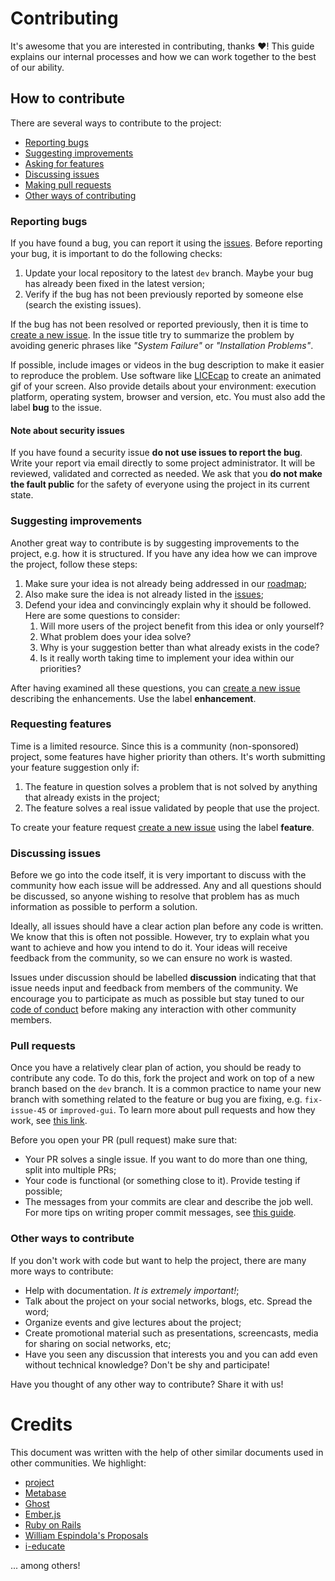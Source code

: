 # Contributing

It's awesome that you are interested in contributing, thanks :heart:! This guide explains our internal processes and how we can work together to the best of our ability.

## How to contribute

There are several ways to contribute to the project:

- [Reporting bugs](#reporting-bugs)
- [Suggesting improvements](#suggesting-improvements)
- [Asking for features](#asking-for-features)
- [Discussing issues](#discussing-issues)
- [Making pull requests](#making-pull-requests)
- [Other ways of contributing](#other-ways-of-contributing)

### Reporting bugs

If you have found a bug, you can report it using the
[issues](https://github.com/grintex/template-english/issues). Before
reporting your bug, it is important to do the following checks:

1. Update your local repository to the latest `dev` branch. Maybe your bug has already been fixed in the latest version;
2. Verify if the bug has not been previously reported by someone else (search the existing issues).

If the bug has not been resolved or reported previously, then it is time to [create a new issue](https://github.com/grintex/template-english/issues/new). In the issue title try to summarize the problem by avoiding generic phrases like *"System Failure"* or *"Installation Problems"*.

If possible, include images or videos in the bug description to make it easier to reproduce the problem. Use software like
[LICEcap](https://www.cockos.com/licecap/) to create an animated gif of your screen. Also provide details about your environment: execution platform, operating system, browser and version, etc. You must also add the label **bug** to the issue.

#### Note about security issues

If you have found a security issue **do not use issues to report the
bug**.  Write your report via email directly to some project administrator. It will be reviewed, validated and corrected as needed.
We ask that you **do not make the fault public** for the safety of everyone using the project in its current state.

### Suggesting improvements

Another great way to contribute is by suggesting improvements to the project, e.g. how it is structured. If you have any idea how we can improve the project, follow these steps:

1. Make sure your idea is not already being addressed in our [roadmap](./ROADMAP.md);
2. Also make sure the idea is not already listed in the [issues](https://github.com/grintex/template-english/issues);
3. Defend your idea and convincingly  explain why it should be
   followed. Here are some questions to consider:
   1. Will more users of the project benefit from this idea or only yourself?
   2. What problem does your idea solve?
   3. Why is your suggestion better than what already exists in the code?
   4. Is it really worth taking time to implement your idea within
      our priorities?

After having examined all these questions, you can [create a new issue](https://github.com/grintex/template-english/issues/new) describing the enhancements. Use the label **enhancement**.

### Requesting features

Time is a limited resource. Since this is a community (non-sponsored) project, some features have higher priority than others.  It's worth submitting your feature suggestion only if:

1. The feature in question solves a problem that is not solved by anything that already exists in the project;
2. The feature solves a real issue validated by people that use the project.

To create your feature request [create a new issue](https://github.com/grintex/template-english/issues/new) using the label **feature**.

### Discussing issues

Before we go into the code itself, it is very important to discuss with the
community how each issue will be addressed. Any and all questions should be discussed, so anyone wishing to resolve that problem has as much information as possible to perform a solution.

Ideally, all issues should have a clear action plan before any
code is written. We know that this is often not possible. However, try to explain what you want to achieve and how you intend to do it. Your ideas will receive feedback from the community, so we can ensure no work is wasted.

Issues under discussion should be labelled **discussion** indicating that that issue needs input and feedback from members of the
community. We encourage you to participate as much as possible but stay tuned to our [code of conduct](./CODE_OF_CONDUCT.md) before making any interaction with other community members.

### Pull requests

Once you have a relatively clear plan of action, you should be ready to contribute any code. To do this, fork the project and work on top of a new branch based on the `dev` branch. It is a common practice to name your new branch with something related to the feature or bug you are fixing, e.g. `fix-issue-45` or `improved-gui`. To learn more about pull requests and how they work, see [this link](https://help.github.com/articles/about-pull-requests/).

Before you open your PR (pull request) make sure that:

- Your PR solves a single issue. If you want to do more than one thing, split into multiple PRs;
- Your code is functional (or something close to it). Provide testing if possible;
- The messages from your commits are clear and describe the job well. For more tips on writing proper commit messages, see [this guide](https://chris.beams.io/posts/git-commit/).

### Other ways to contribute

If you don't work with code but want to help the project, there are many more ways to contribute:

- Help with documentation. *It is extremely important!*;
- Talk about the project on your social networks, blogs, etc. Spread the word;
- Organize events and give lectures about the project;
- Create promotional material such as presentations, screencasts, media for sharing on social networks, etc;
- Have you seen any discussion that interests you and you can add even without technical knowledge? Don't be shy and participate!

Have you thought of any other way to contribute? Share it with us!

# Credits

This document was written with the help of other similar documents used in other communities. We highlight:

- [project](https://github.com/portabilis/project/blob/master/code-of-conduct.md)
- [Metabase](https://github.com/metabase/metabase/blob/master/docs/contributing.md)
- [Ghost](https://docs.ghost.org/v1/docs/contributing)
- [Ember.js](https://github.com/emberjs/ember.js/blob/master/CONTRIBUTING.md)
- [Ruby on Rails](https://github.com/rails/rails/blob/master/CONTRIBUTING.md)
- [William Espindola's Proposals](https://github.com/portabilis/project/issues/201)
- [i-educate](https://github.com/portabilis/i-educar)

... among others!